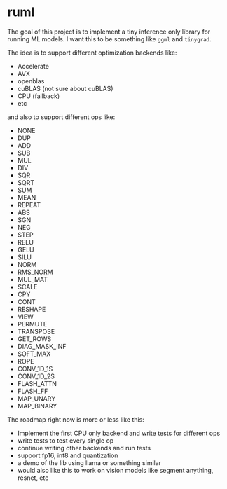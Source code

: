 # ruml

The goal of this project is to implement a tiny inference only library for
running ML models. I want this to be something like `ggml` and `tinygrad`.

The idea is to support different optimization backends like:

- Accelerate
- AVX
- openblas
- cuBLAS (not sure about cuBLAS)
- CPU (fallback)
- etc

and also to support different ops like:

- NONE
- DUP
- ADD
- SUB
- MUL
- DIV
- SQR
- SQRT
- SUM
- MEAN
- REPEAT
- ABS
- SGN
- NEG
- STEP
- RELU
- GELU
- SILU
- NORM
- RMS_NORM
- MUL_MAT
- SCALE
- CPY
- CONT
- RESHAPE
- VIEW
- PERMUTE
- TRANSPOSE
- GET_ROWS
- DIAG_MASK_INF
- SOFT_MAX
- ROPE
- CONV_1D_1S
- CONV_1D_2S
- FLASH_ATTN
- FLASH_FF
- MAP_UNARY
- MAP_BINARY

The roadmap right now is more or less like this:

- Implement the first CPU only backend and write tests for different ops
- write tests to test every single op
- continue writing other backends and run tests
- support fp16, int8 and quantization
- a demo of the lib using llama or something similar
- would also like this to work on vision models like segment anything, resnet, etc
